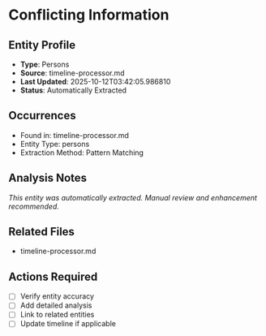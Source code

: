 # Conflicting Information

## Entity Profile
- **Type**: Persons
- **Source**: timeline-processor.md
- **Last Updated**: 2025-10-12T03:42:05.986810
- **Status**: Automatically Extracted

## Occurrences
- Found in: timeline-processor.md
- Entity Type: persons
- Extraction Method: Pattern Matching

## Analysis Notes
*This entity was automatically extracted. Manual review and enhancement recommended.*

## Related Files
- timeline-processor.md

## Actions Required
- [ ] Verify entity accuracy
- [ ] Add detailed analysis
- [ ] Link to related entities
- [ ] Update timeline if applicable

